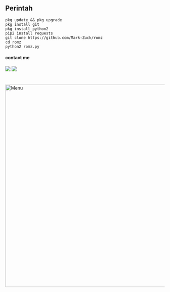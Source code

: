 ## Perintah 

````
pkg update && pkg upgrade
pkg install git 
pkg install python2
pip2 install requests
git clone https://github.com/Mark-Zuck/romz
cd romz
python2 romz.py
````
#### contact me
[![](https://img.shields.io/badge/Facebook-blue?logo=Facebook&logoColor=blue&labelColor=white)](https://www.facebook.com/100002461344178)
[![](https://img.shields.io/badge/Whatsapp-CHAT-red?logo=Whatsapp&logoColor=Brightgreen&labelColor=white)](https://wa.me/6282371648186?text=Asalamualaikum+bang)
#
<img src="https://github.com/Mark-Zuck/romz/blob/main/mi/FB_IMG_16279918754322764.jpg" width="640" title="Menu" alt="Menu">
